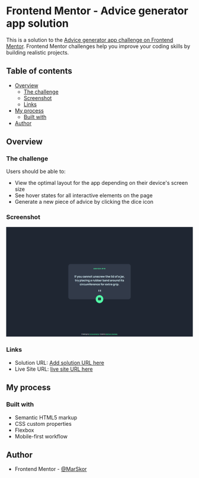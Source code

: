 # Frontend Mentor - Advice generator app solution

This is a solution to the [Advice generator app challenge on Frontend Mentor](https://www.frontendmentor.io/challenges/advice-generator-app-QdUG-13db). Frontend Mentor challenges help you improve your coding skills by building realistic projects.

## Table of contents

- [Overview](#overview)
  - [The challenge](#the-challenge)
  - [Screenshot](#screenshot)
  - [Links](#links)
- [My process](#my-process)
  - [Built with](#built-with)
- [Author](#author)

## Overview

### The challenge

Users should be able to:

- View the optimal layout for the app depending on their device's screen size
- See hover states for all interactive elements on the page
- Generate a new piece of advice by clicking the dice icon

### Screenshot

![](./images/Screenshot_8.png)

### Links

- Solution URL: [Add solution URL here](https://www.frontendmentor.io/solutions/advice-generator-app-_PDVW1pU5n)
- Live Site URL: [live site URL here](https://guileless-taffy-5048ee.netlify.app)

## My process

### Built with

- Semantic HTML5 markup
- CSS custom properties
- Flexbox
- Mobile-first workflow

## Author

- Frontend Mentor - [@MarSkor](https://www.frontendmentor.io/profile/MarSkor)
